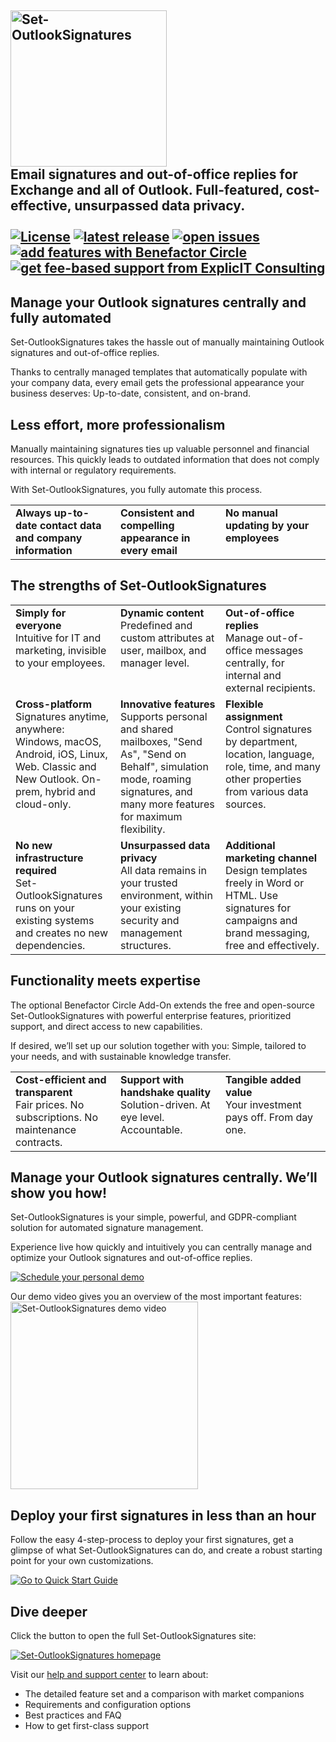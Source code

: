 <!-- omit in toc -->
## **<a href="https://set-outlooksignatures.com" target="_blank"><img src="/src_Set-OutlookSignatures/logo/Set-OutlookSignatures%20Logo.png" width="250px" title="Set-OutlookSignatures" alt="Set-OutlookSignatures"></a>**<br>Email signatures and out-of-office replies for Exchange and all of Outlook. Full-featured, cost-effective, unsurpassed data privacy.<br><br><a href="https://set-outlooksignatures.com" target="_blank"><img src="https://img.shields.io/github/license/Set-OutlookSignatures/Set-OutlookSignatures?labelColor=black&color=informational" alt="License"></a><!--XXXRemoveWhenBuildingXXX<a href="https://github.com/Set-OutlookSignatures/Set-OutlookSignatures/releases" target="_blank"><img src="https://img.shields.io/badge/this%20release-XXXVersionStringXXX-informational?labelColor=black" alt="this release"></a> XXXRemoveWhenBuildingXXX--> <a href="https://github.com/Set-OutlookSignatures/Set-OutlookSignatures/releases" target="_blank"><img src="https://img.shields.io/github/v/tag/Set-OutlookSignatures/Set-OutlookSignatures?display_name=tag&include_prereleases&sort=semver&label=latest%20release&color=informational&labelColor=black" alt="latest release" data-external="1"></a> <a href="https://github.com/Set-OutlookSignatures/Set-OutlookSignatures/issues" target="_blank"><img src="https://img.shields.io/github/issues/Set-OutlookSignatures/Set-OutlookSignatures?labelColor=black" alt="open issues" data-external="1"></a> <a href="https://set-outlooksignatures.com/benefactorcircle" target="_blank"><img src="https://img.shields.io/badge/add%20features-Benefactor%20Circle%20add--on-gold?labelColor=black" alt="add features with Benefactor Circle"></a> <a href="https://set-outlooksignatures.com/support" target="_blank"><img src="https://img.shields.io/badge/fee--based%20support-ExplicIT%20Consulting-lawngreen?labelColor=black" alt="get fee-based support from ExplicIT Consulting"></a>


<h2>Manage your Outlook signatures centrally and fully automated</h2>
<p>Set-OutlookSignatures takes the hassle out of manually maintaining Outlook signatures and out-of-office replies.</p>
<p>Thanks to centrally managed templates that automatically populate with your company data, every email gets the professional appearance your business deserves: Up-to-date, consistent, and on-brand.</p>


<h2>Less effort, more professionalism</h2>
<p>Manually maintaining signatures ties up valuable personnel and financial resources. This quickly leads to outdated information that does not comply with internal or regulatory requirements.</p>

<p>With Set-OutlookSignatures, you fully automate this process.</p>

<table>
  <tr>
    <td valign="top" width="33%"><b>Always up-to-date contact data and company information</b></td>
    <td valign="top" width="33%"><b>Consistent and compelling appearance in every email</b></td>
    <td valign="top" width="33%"><b>No manual updating by your employees</b></td>
  </tr>
</table>


<h2>The strengths of Set-OutlookSignatures</h2>

<table>
  <tr>
    <td valign="top" width="33%"><b>Simply for everyone</b><br>Intuitive for IT and marketing, invisible to your employees.</td>
    <td valign="top" width="33%"><b>Dynamic content</b><br>Predefined and custom attributes at user, mailbox, and manager level.</td>
    <td valign="top" width="33%"><b>Out-of-office replies</b><br>Manage out-of-office messages centrally, for internal and external recipients.</td>
  </tr>
  <tr>
    <td valign="top" width="33%"><b>Cross-platform</b><br>Signatures anytime, anywhere: Windows, macOS, Android, iOS, Linux, Web. Classic and New Outlook. On-prem, hybrid and cloud-only.</td>
    <td valign="top" width="33%"><b>Innovative features</b><br>Supports personal and shared mailboxes, "Send As", "Send on Behalf", simulation mode, roaming signatures, and many more features for maximum flexibility.</td>
    <td valign="top" width="33%"><b>Flexible assignment</b><br>Control signatures by department, location, language, role, time, and many other properties from various data sources.</td>
  </tr>
  <tr>
    <td valign="top" width="33%"><b>No new infrastructure required</b><br>Set-OutlookSignatures runs on your existing systems and creates no new dependencies.</td>
    <td valign="top" width="33%"><b>Unsurpassed data privacy</b><br>All data remains in your trusted environment, within your existing security and management structures.</td>
    <td valign="top" width="33%"><b>Additional marketing channel</b><br>Design templates freely in Word or HTML. Use signatures for campaigns and brand messaging, free and effectively.</td>
  </tr>
</table>



<h2>Functionality meets expertise</h2>
<p>The optional Benefactor Circle Add-On extends the free and open-source Set-OutlookSignatures with powerful enterprise features, prioritized support, and direct access to new capabilities.<p>

<p>If desired, we’ll set up our solution together with you: Simple, tailored to your needs, and with sustainable knowledge transfer.<p>

<table>
  <tr>
    <td valign="top" width="33%"><b>Cost-efficient and transparent</b><br>Fair prices. No subscriptions. No maintenance contracts.</td>
    <td valign="top" width="33%"><b>Support with handshake quality</b><br>Solution-driven. At eye level. Accountable.</td>
    <td valign="top" width="33%"><b>Tangible added value</b><br>Your investment pays off. From day one.</td>
  </tr>
</table>


<h2>Manage your Outlook signatures centrally. We’ll show you how!</h2>
<p>Set-OutlookSignatures is your simple, powerful, and GDPR-compliant solution for automated signature management.<p>

<p>Experience live how quickly and intuitively you can centrally manage and optimize your Outlook signatures and out-of-office replies.<p>

<p><a href="https://demo.set-outlooksignatures.com" target="_blank"><img src="https://img.shields.io/badge/Schedule%20your-personal%20demo-gold?labelColor=black" alt="Schedule your personal demo"></a></p>

<p>Our demo video gives you an overview of the most important features:<br>
  <a href="https://www.youtube-nocookie.com/embed/K9TrCjTdRUI" target="_blank"><img src="https://img.youtube.com/vi/K9TrCjTdRUI/hqdefault.jpg" height="300" title="Set-OutlookSignatures demo video" alt="Set-OutlookSignatures demo video"></a>
</p>


<h2>Deploy your first signatures in less than an hour</h2>
<p>Follow the easy 4-step-process to deploy your first signatures, get a glimpse of what Set-OutlookSignatures can do, and create a robust starting point for your own customizations.<p>

<p><a href="https://set-outlooksignatures.com/quickstart" target="_blank"><img src="https://img.shields.io/badge/Go%20to-Quick%20Start%20Guide-lawngreen?labelColor=black" alt="Go to Quick Start Guide"></a></p>

<h2>Dive deeper</h2>
<p>Click the button to open the full Set-OutlookSignatures site:</p>

<p><a href="https://set-outlooksignatures.com" target="_blank"><img src="https://img.shields.io/badge/Set--OutlookSignatures-homepage-lawngreen?labelColor=black" alt="Set-OutlookSignatures homepage"></a></p>

<p>Visit our <a href="https://set-outlooksignatures.com/help">help and support center</a> to learn about:<p>
<ul>
  <li>The detailed feature set and a comparison with market companions</li>
  <li>Requirements and configuration options</li>
  <li>Best practices and FAQ</li>
  <li>How to get first-class support</li>
</ul>

